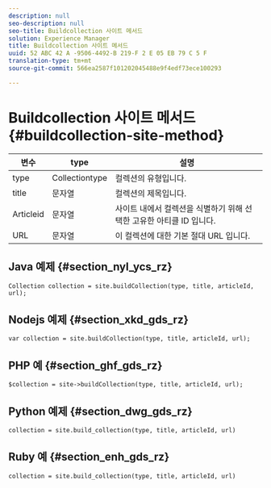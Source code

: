 ```yaml
---
description: null
seo-description: null
seo-title: Buildcollection 사이트 메서드
solution: Experience Manager
title: Buildcollection 사이트 메서드
uuid: 52 ABC 42 A -9506-4492-B 219-F 2 E 05 EB 79 C 5 F
translation-type: tm+mt
source-git-commit: 566ea2587f101202045488e9f4edf73ece100293

---
```



# Buildcollection 사이트 메서드{#buildcollection-site-method}

| 변수 | type | 설명 |
|--- |--- |--- |
| type | Collectiontype | 컬렉션의 유형입니다. |
| title | 문자열 | 컬렉션의 제목입니다. |
| Articleid | 문자열 | 사이트 내에서 컬렉션을 식별하기 위해 선택한 고유한 아티클 ID 입니다. |
| URL | 문자열 | 이 컬렉션에 대한 기본 절대 URL 입니다. |

## Java 예제 {#section_nyl_ycs_rz}

```
Collection collection = site.buildCollection(type, title, articleId, url); 
```

## Nodejs 예제 {#section_xkd_gds_rz}

```
var collection = site.buildCollection(type, title, articleId, url); 
```

## PHP 예 {#section_ghf_gds_rz}

```
$collection = site->buildCollection(type, title, articleId, url); 
```

## Python 예제 {#section_dwg_gds_rz}

```
collection = site.build_collection(type, title, articleId, url) 
```

## Ruby 예 {#section_enh_gds_rz}

```
collection = site.build_collection(type, title, articleId, url) 
```
